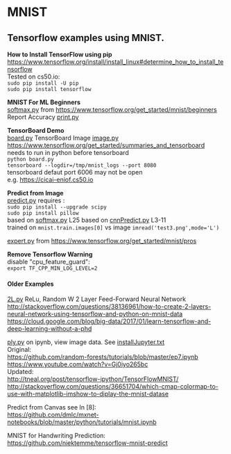 # MNIST

## Tensorflow examples using MNIST.  

**How to Install TensorFlow using pip**  
https://www.tensorflow.org/install/install_linux#determine_how_to_install_tensorflow  
Tested on cs50.io:  
`sudo pip install -U pip`  
`sudo pip install tensorflow`

**MNIST For ML Beginners**  
[softmax.py](https://github.com/EN10/MNIST/blob/master/softmax.py) from https://www.tensorflow.org/get_started/mnist/beginners  
Report Accuracy [print.py](https://github.com/EN10/MNIST/blob/master/print.py) 

**TensorBoard Demo**  
[board.py](https://github.com/EN10/MNIST/blob/master/board.py) TensorBoard Image [image.py](https://github.com/EN10/MNIST/blob/master/image.py)  
https://www.tensorflow.org/get_started/summaries_and_tensorboard  
needs to run in python before tensorboard  
`python board.py`  
`tensorboard --logdir=/tmp/mnist_logs --port 8080`  
tensorboard defaut port 6006 may not be open  
e.g. https://cicai-eniof.cs50.io

**Predict from Image**  
[predict.py](https://github.com/EN10/MNIST/blob/master/predict.py)
requires :  
`sudo pip install --upgrade scipy`  
`sudo pip install pillow`  
based on [softmax.py](https://github.com/EN10/MNIST/blob/master/softmax.py) 
L25 based on [cnnPredict.py](https://github.com/EN10/KerasMNIST/blob/master/cnnPredict.py) L3-11  
trained on `mnist.train.images[0]` vs image `imread('test3.png',mode='L')`  

[expert.py](https://github.com/EN10/MNIST/blob/master/MoreExamples/expert.py) from https://www.tensorflow.org/get_started/mnist/pros  

**Remove Tensorflow Warning**  
disable "cpu_feature_guard":  
`export TF_CPP_MIN_LOG_LEVEL=2`

#### Older Examples

[2L.py](https://github.com/EN10/MNIST/blob/master/MoreExamples/2L.py)    ReLu, Random W 
2 Layer Feed-Forward Neural Network     
http://stackoverflow.com/questions/38136961/how-to-create-2-layers-neural-network-using-tensorflow-and-python-on-mnist-data  
https://cloud.google.com/blog/big-data/2017/01/learn-tensorflow-and-deep-learning-without-a-phd  

[ply.py](https://github.com/EN10/MNIST/blob/master/MoreExamples/plt.py) on ipynb, view image data. See [installJupyter.txt](https://github.com/EN10/MNIST/blob/master/installJupyter.txt)   
Original:   
https://github.com/random-forests/tutorials/blob/master/ep7.ipynb   
https://www.youtube.com/watch?v=Gj0iyo265bc     
Updated:    
http://tneal.org/post/tensorflow-ipython/TensorFlowMNIST/    
http://stackoverflow.com/questions/36651704/which-cmap-colormap-to-use-with-matplotlib-imshow-to-diplay-the-mnist-datase    

Predict from Canvas see In [8]:   
https://github.com/dmlc/mxnet-notebooks/blob/master/python/tutorials/mnist.ipynb

MNIST for Handwriting Prediction:   
https://github.com/niektemme/tensorflow-mnist-predict 